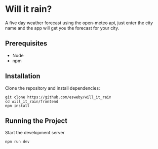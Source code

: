 # Will it rain?
 
A five day weather forecast using the open-meteo api, just enter the city name and the app will get you the forecast for your city.

## Prerequisites

- Node
- npm

## Installation

Clone the repository and install dependencies:

```
git clone https://github.com/esweby/will_it_rain
cd will_it_rain/frontend
npm install
```

## Running the Project

Start the development server

```
npm run dev
```

